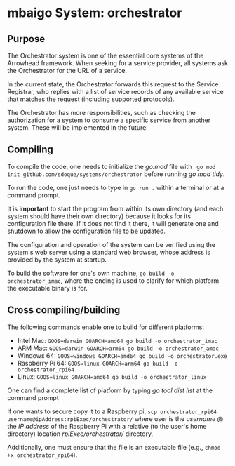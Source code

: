 # mbaigo System: orchestrator

## Purpose
The Orchestrator system is one of the essential core systems of the Arrowhead framework.
When seeking for a service provider, all systems ask the Orchestrator for the URL of a service.

In the current state, the Orchestrator forwards this request to the Service Registrar, who replies with a list of service records of any available service that matches the request (including supported protocols).

The Orchestrator has more responsibilities, such as checking the authorization for a system to consume a specific service from another system. These will be implemented in the future.

## Compiling
To compile the code, one needs to initialize the *go.mod* file with ``` go mod init github.com/sdoque/systems/orchestrator``` before running *go mod tidy*.

To run the code, one just needs to type in ```go run .``` within a terminal or at a command prompt.

It is **important** to start the program from within its own directory (and each system should have their own directory) because it looks for its configuration file there. If it does not find it there, it will generate one and shutdown to allow the configuration file to be updated.

The configuration and operation of the system can be verified using the system's web server using a standard web browser, whose address is provided by the system at startup.

To build the software for one's own machine,
```go build -o orchestrator_imac```, where the ending is used to clarify for which platform the executable binary is for.


## Cross compiling/building
The following commands enable one to build for different platforms:
- Intel Mac:  ```GOOS=darwin GOARCH=amd64 go build -o orchestrator_imac```
- ARM Mac: ```GOOS=darwin GOARCH=arm64 go build -o orchestrator_amac```
- Windows 64: ```GOOS=windows GOARCH=amd64 go build -o orchestrator.exe```
- Raspberry Pi 64: ```GOOS=linux GOARCH=arm64 go build -o orchestrator_rpi64```
- Linux: ```GOOS=linux GOARCH=amd64 go build -o orchestrator_linux```

One can find a complete list of platform by typing *‌go tool dist list* at the command prompt

If one wants to secure copy it to a Raspberry pi,
`scp orchestrator_rpi64 username@ipAddress:rpiExec/orchestrator/` where user is the *username* @ the *IP address* of the Raspberry Pi with a relative (to the user's home directory) location *rpiExec/orchestrator/* directory.

Additionally, one must ensure that the file is an executable file (e.g., ```chmod +x orchestrator_rpi64```).